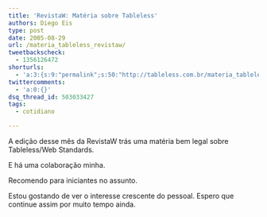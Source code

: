 ```yaml
---
title: 'RevistaW: Matéria sobre Tableless'
authors: Diego Eis
type: post
date: 2005-08-29
url: /materia_tableless_revistaw/
tweetbackscheck:
  - 1356126472
shorturls:
  - 'a:3:{s:9:"permalink";s:50:"http://tableless.com.br/materia_tableless_revistaw";s:7:"tinyurl";s:26:"http://tinyurl.com/3klgqxn";s:4:"isgd";s:19:"http://is.gd/q9mXH0";}'
twittercomments:
  - 'a:0:{}'
dsq_thread_id: 503033427
tags:
  - cotidiano

---
```

A edição desse mês da RevistaW trás uma matéria bem legal sobre Tableless/Web Standards.
  
E há uma colaboração minha. 

Recomendo para iniciantes no assunto. 

Estou gostando de ver o interesse crescente do pessoal. Espero que continue assim por muito tempo ainda.